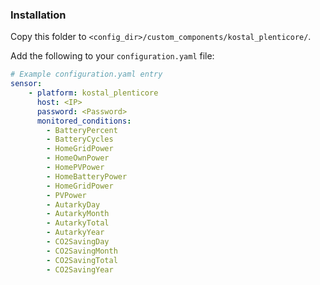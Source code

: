 ### Installation

Copy this folder to `<config_dir>/custom_components/kostal_plenticore/`.

Add the following to your `configuration.yaml` file:

```yaml
# Example configuration.yaml entry
sensor:
    - platform: kostal_plenticore
      host: <IP>
      password: <Password>
      monitored_conditions:
        - BatteryPercent
        - BatteryCycles
        - HomeGridPower
        - HomeOwnPower
        - HomePVPower
        - HomeBatteryPower
        - HomeGridPower
        - PVPower
        - AutarkyDay
        - AutarkyMonth
        - AutarkyTotal
        - AutarkyYear
        - CO2SavingDay
        - CO2SavingMonth
        - CO2SavingTotal
        - CO2SavingYear
```
